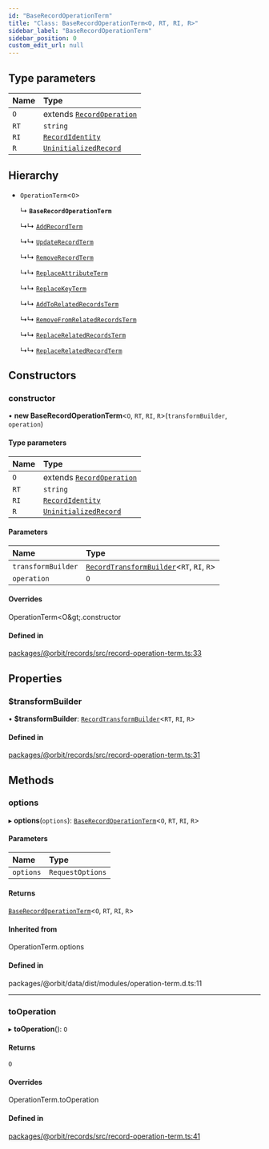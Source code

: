 ```yaml
---
id: "BaseRecordOperationTerm"
title: "Class: BaseRecordOperationTerm<O, RT, RI, R>"
sidebar_label: "BaseRecordOperationTerm"
sidebar_position: 0
custom_edit_url: null
---
```


## Type parameters

| Name | Type |
| :------ | :------ |
| `O` | extends [`RecordOperation`](../modules.md#recordoperation) |
| `RT` | `string` |
| `RI` | [`RecordIdentity`](../interfaces/RecordIdentity.md) |
| `R` | [`UninitializedRecord`](../interfaces/UninitializedRecord.md) |

## Hierarchy

- `OperationTerm`<`O`\>

  ↳ **`BaseRecordOperationTerm`**

  ↳↳ [`AddRecordTerm`](AddRecordTerm.md)

  ↳↳ [`UpdateRecordTerm`](UpdateRecordTerm.md)

  ↳↳ [`RemoveRecordTerm`](RemoveRecordTerm.md)

  ↳↳ [`ReplaceAttributeTerm`](ReplaceAttributeTerm.md)

  ↳↳ [`ReplaceKeyTerm`](ReplaceKeyTerm.md)

  ↳↳ [`AddToRelatedRecordsTerm`](AddToRelatedRecordsTerm.md)

  ↳↳ [`RemoveFromRelatedRecordsTerm`](RemoveFromRelatedRecordsTerm.md)

  ↳↳ [`ReplaceRelatedRecordsTerm`](ReplaceRelatedRecordsTerm.md)

  ↳↳ [`ReplaceRelatedRecordTerm`](ReplaceRelatedRecordTerm.md)

## Constructors

### constructor

• **new BaseRecordOperationTerm**<`O`, `RT`, `RI`, `R`\>(`transformBuilder`, `operation`)

#### Type parameters

| Name | Type |
| :------ | :------ |
| `O` | extends [`RecordOperation`](../modules.md#recordoperation) |
| `RT` | `string` |
| `RI` | [`RecordIdentity`](../interfaces/RecordIdentity.md) |
| `R` | [`UninitializedRecord`](../interfaces/UninitializedRecord.md) |

#### Parameters

| Name | Type |
| :------ | :------ |
| `transformBuilder` | [`RecordTransformBuilder`](RecordTransformBuilder.md)<`RT`, `RI`, `R`\> |
| `operation` | `O` |

#### Overrides

OperationTerm&lt;O\&gt;.constructor

#### Defined in

[packages/@orbit/records/src/record-operation-term.ts:33](https://github.com/orbitjs/orbit/blob/6e0cbd41/packages/@orbit/records/src/record-operation-term.ts#L33)

## Properties

### $transformBuilder

• **$transformBuilder**: [`RecordTransformBuilder`](RecordTransformBuilder.md)<`RT`, `RI`, `R`\>

#### Defined in

[packages/@orbit/records/src/record-operation-term.ts:31](https://github.com/orbitjs/orbit/blob/6e0cbd41/packages/@orbit/records/src/record-operation-term.ts#L31)

## Methods

### options

▸ **options**(`options`): [`BaseRecordOperationTerm`](BaseRecordOperationTerm.md)<`O`, `RT`, `RI`, `R`\>

#### Parameters

| Name | Type |
| :------ | :------ |
| `options` | `RequestOptions` |

#### Returns

[`BaseRecordOperationTerm`](BaseRecordOperationTerm.md)<`O`, `RT`, `RI`, `R`\>

#### Inherited from

OperationTerm.options

#### Defined in

packages/@orbit/data/dist/modules/operation-term.d.ts:11

___

### toOperation

▸ **toOperation**(): `O`

#### Returns

`O`

#### Overrides

OperationTerm.toOperation

#### Defined in

[packages/@orbit/records/src/record-operation-term.ts:41](https://github.com/orbitjs/orbit/blob/6e0cbd41/packages/@orbit/records/src/record-operation-term.ts#L41)

